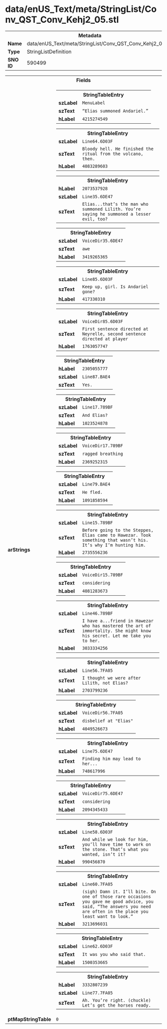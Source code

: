 <h1>data/enUS_Text/meta/StringList/Conv_QST_Conv_Kehj2_05.stl</h1><table><tr><th colspan="100%">Metadata</th></tr><tr><td><b>Name</b></td><td>data/enUS_Text/meta/StringList/Conv_QST_Conv_Kehj2_05.stl</td></tr><tr><td><b>Type</b></td><td>StringListDefinition</td></tr><tr><td><b>SNO ID</b></td><td>590499</td></tr></table>

<table><tr><th colspan="100%">Fields</th></tr><tr><td><b>arStrings</b></td><td><table><tr><th colspan="100%">StringTableEntry</th></tr><tr><td><b>szLabel</b></td><td><code>MenuLabel</code></td></tr><tr><td><b>szText</b></td><td><code>“Elias summoned Andariel.”</code></td></tr><tr><td><b>hLabel</b></td><td><code>4215274549</code></td></tr></table>


<table><tr><th colspan="100%">StringTableEntry</th></tr><tr><td><b>szLabel</b></td><td><code>Line64.6D03F</code></td></tr><tr><td><b>szText</b></td><td><code>Bloody hell. He finished the ritual from the volcano, then.</code></td></tr><tr><td><b>hLabel</b></td><td><code>4083289603</code></td></tr></table>


<table><tr><th colspan="100%">StringTableEntry</th></tr><tr><td><b>hLabel</b></td><td><code>2073537928</code></td></tr><tr><td><b>szLabel</b></td><td><code>Line35.6DE47</code></td></tr><tr><td><b>szText</b></td><td><code>Elias...that’s the man who summoned Lilith. You’re saying he summoned a lesser evil, too?</code></td></tr></table>


<table><tr><th colspan="100%">StringTableEntry</th></tr><tr><td><b>szLabel</b></td><td><code>VoiceDir35.6DE47</code></td></tr><tr><td><b>szText</b></td><td><code>awe</code></td></tr><tr><td><b>hLabel</b></td><td><code>3419265365</code></td></tr></table>


<table><tr><th colspan="100%">StringTableEntry</th></tr><tr><td><b>szLabel</b></td><td><code>Line85.6D03F</code></td></tr><tr><td><b>szText</b></td><td><code>Keep up, girl. Is Andariel gone?</code></td></tr><tr><td><b>hLabel</b></td><td><code>417330310</code></td></tr></table>


<table><tr><th colspan="100%">StringTableEntry</th></tr><tr><td><b>szLabel</b></td><td><code>VoiceDir85.6D03F</code></td></tr><tr><td><b>szText</b></td><td><code>First sentence directed at Neyrelle, second sentence directed at player</code></td></tr><tr><td><b>hLabel</b></td><td><code>1763057747</code></td></tr></table>


<table><tr><th colspan="100%">StringTableEntry</th></tr><tr><td><b>hLabel</b></td><td><code>2305055777</code></td></tr><tr><td><b>szLabel</b></td><td><code>Line87.BAE4</code></td></tr><tr><td><b>szText</b></td><td><code>Yes.</code></td></tr></table>


<table><tr><th colspan="100%">StringTableEntry</th></tr><tr><td><b>szLabel</b></td><td><code>Line17.789BF</code></td></tr><tr><td><b>szText</b></td><td><code>And Elias?</code></td></tr><tr><td><b>hLabel</b></td><td><code>1023524878</code></td></tr></table>


<table><tr><th colspan="100%">StringTableEntry</th></tr><tr><td><b>szLabel</b></td><td><code>VoiceDir17.789BF</code></td></tr><tr><td><b>szText</b></td><td><code>ragged breathing</code></td></tr><tr><td><b>hLabel</b></td><td><code>2369252315</code></td></tr></table>


<table><tr><th colspan="100%">StringTableEntry</th></tr><tr><td><b>szLabel</b></td><td><code>Line79.BAE4</code></td></tr><tr><td><b>szText</b></td><td><code>He fled.</code></td></tr><tr><td><b>hLabel</b></td><td><code>1091858594</code></td></tr></table>


<table><tr><th colspan="100%">StringTableEntry</th></tr><tr><td><b>szLabel</b></td><td><code>Line15.789BF</code></td></tr><tr><td><b>szText</b></td><td><code>Before going to the Steppes, Elias came to Hawezar. Took something that wasn’t his. It’s why I’m hunting him.</code></td></tr><tr><td><b>hLabel</b></td><td><code>2735556236</code></td></tr></table>


<table><tr><th colspan="100%">StringTableEntry</th></tr><tr><td><b>szLabel</b></td><td><code>VoiceDir15.789BF</code></td></tr><tr><td><b>szText</b></td><td><code>considering</code></td></tr><tr><td><b>hLabel</b></td><td><code>4081283673</code></td></tr></table>


<table><tr><th colspan="100%">StringTableEntry</th></tr><tr><td><b>szLabel</b></td><td><code>Line46.789BF</code></td></tr><tr><td><b>szText</b></td><td><code>I have a...friend in Hawezar who has mastered the art of immortality. She might know his secret. Let me take you to her.</code></td></tr><tr><td><b>hLabel</b></td><td><code>3033334256</code></td></tr></table>


<table><tr><th colspan="100%">StringTableEntry</th></tr><tr><td><b>szLabel</b></td><td><code>Line56.7FA05</code></td></tr><tr><td><b>szText</b></td><td><code>I thought we were after Lilith, not Elias?</code></td></tr><tr><td><b>hLabel</b></td><td><code>2703799236</code></td></tr></table>


<table><tr><th colspan="100%">StringTableEntry</th></tr><tr><td><b>szLabel</b></td><td><code>VoiceDir56.7FA05</code></td></tr><tr><td><b>szText</b></td><td><code>disbelief at "Elias"</code></td></tr><tr><td><b>hLabel</b></td><td><code>4049526673</code></td></tr></table>


<table><tr><th colspan="100%">StringTableEntry</th></tr><tr><td><b>szLabel</b></td><td><code>Line75.6DE47</code></td></tr><tr><td><b>szText</b></td><td><code>Finding him may lead to her...</code></td></tr><tr><td><b>hLabel</b></td><td><code>748617996</code></td></tr></table>


<table><tr><th colspan="100%">StringTableEntry</th></tr><tr><td><b>szLabel</b></td><td><code>VoiceDir75.6DE47</code></td></tr><tr><td><b>szText</b></td><td><code>considering</code></td></tr><tr><td><b>hLabel</b></td><td><code>2094345433</code></td></tr></table>


<table><tr><th colspan="100%">StringTableEntry</th></tr><tr><td><b>szLabel</b></td><td><code>Line58.6D03F</code></td></tr><tr><td><b>szText</b></td><td><code>And while we look for him, you’ll have time to work on the stone. That’s what you wanted, isn’t it?</code></td></tr><tr><td><b>hLabel</b></td><td><code>990456870</code></td></tr></table>


<table><tr><th colspan="100%">StringTableEntry</th></tr><tr><td><b>szLabel</b></td><td><code>Line60.7FA05</code></td></tr><tr><td><b>szText</b></td><td><code>(sigh) Damn it. I’ll bite. On one of those rare occasions you gave me good advice, you said, “The answers you need are often in the place you least want to look.”</code></td></tr><tr><td><b>hLabel</b></td><td><code>3213696031</code></td></tr></table>


<table><tr><th colspan="100%">StringTableEntry</th></tr><tr><td><b>szLabel</b></td><td><code>Line62.6D03F</code></td></tr><tr><td><b>szText</b></td><td><code>It was you who said that.</code></td></tr><tr><td><b>hLabel</b></td><td><code>1500353665</code></td></tr></table>


<table><tr><th colspan="100%">StringTableEntry</th></tr><tr><td><b>hLabel</b></td><td><code>3332807239</code></td></tr><tr><td><b>szLabel</b></td><td><code>Line77.7FA05</code></td></tr><tr><td><b>szText</b></td><td><code>Ah. You’re right. (chuckle) Let’s get the horses ready.</code></td></tr></table>


</td></tr><tr><td><b>ptMapStringTable</b></td><td><code>0</code></td></tr></table>

